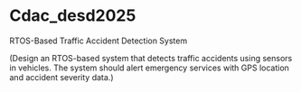 # Cdac_desd2025

RTOS-Based Traffic Accident Detection System

(Design an RTOS-based system that detects traffic accidents using sensors in vehicles. The system should alert emergency services with GPS location and accident severity data.)

